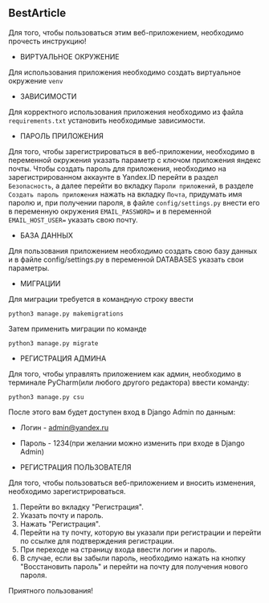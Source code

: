## <a id="title1">BestArticle</a>
Для того, чтобы пользоваться этим веб-приложением, необходимо прочесть инструкцию!

- ВИРТУАЛЬНОЕ ОКРУЖЕНИЕ

Для использования приложения необходимо создать виртуальное окружение ```venv```

- ЗАВИСИМОСТИ

Для корректного использования приложения необходимо из файла ```requirements.txt``` установить необходимые зависимости.

- ПАРОЛЬ ПРИЛОЖЕНИЯ

Для того, чтобы зарегистрироваться в веб-приложении, необходимо в переменной окружения указать параметр с ключом 
приложения яндекс почты.
Чтобы создать пароль для приложения, необходимо на зарегистрированном аккаунте в Yandex.ID перейти в раздел ```Безопасность```, 
а далее перейти во вкладку ```Пароли приложений```, в разделе ```Создать пароль приложения``` нажать на вкладку ```Почта```, 
придумать имя паролю и, при получении пароля, в файле ```config/settings.py``` внести его в переменную окружения ```EMAIL_PASSWORD=``` и 
в переменной ```EMAIL_HOST_USER=``` указать свою почту.


- БАЗА ДАННЫХ

Для пользования приложением необходимо создать свою базу данных и в файле config/settings.py в переменной DATABASES 
указать свои параметры.

- МИГРАЦИИ

Для миграции требуется в командную строку ввести 
```shell
python3 manage.py makemigrations
```

Затем применить миграции по команде 
```shell]
python3 manage.py migrate
```

- РЕГИСТРАЦИЯ АДМИНА

Для того, чтобы управлять приложением как админ, необходимо в терминале PyCharm(или любого другого редактора) 
ввести команду: 
```shell
python3 manage.py csu
```
После этого вам будет доступен вход в Django Admin по данным:
- Логин - admin@yandex.ru
- Пароль - 1234(при желании можно изменить при входе в Django Admin)


- РЕГИСТРАЦИЯ ПОЛЬЗОВАТЕЛЯ

Для того, чтобы пользоваться веб-приложением и вносить изменения, необходимо зарегистрироваться.
1. Перейти во вкладку "Регистрация".
2. Указать почту и пароль.
3. Нажать "Регистрация".
4. Перейти на ту почту, которую вы указали при регистрации и перейти по ссылке для подтверждения регистрации.
5. При переходе на страницу входа ввести логин и пароль.
6. В случае, если вы забыли пароль, необходимо нажать на кнопку "Восстановить пароль" и перейти на почту для получения 
нового пароля.

Приятного пользования!
